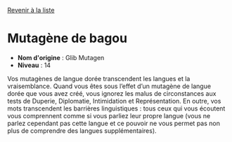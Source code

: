 [Revenir à la liste](list.md)

# Mutagène de bagou

 * **Nom d'origine** : Glib Mutagen
 * **Niveau** : 14


<p> Vos mutagènes de langue dorée transcendent les langues et la vraisemblance. Quand vous êtes sous l’effet d’un mutagène de langue dorée que vous avez créé, vous ignorez les malus de circonstances aux tests de Duperie, Diplomatie, Intimidation et Représentation. En outre, vos mots transcendent les barrières linguistiques : tous ceux qui vous écoutent vous comprennent comme si vous parliez leur propre langue (vous ne parlez cependant pas cette langue et ce pouvoir ne vous permet pas non plus de comprendre des langues supplémentaires).</p>
